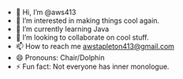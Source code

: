 - 👋 Hi, I’m @aws413
- 👀 I’m interested in making things cool again.
- 🌱 I’m currently learning Java
- 💞️ I’m looking to collaborate on cool stuff.
- 📫 How to reach me awstapleton413@gmail.com
- 😄 Pronouns: Chair/Dolphin
- ⚡ Fun fact: Not everyone has inner monologue.

<!---
aws413/aws413 is a ✨ special ✨ repository because its `README.md` (this file) appears on your GitHub profile.
You can click the Preview link to take a look at your changes.
--->
